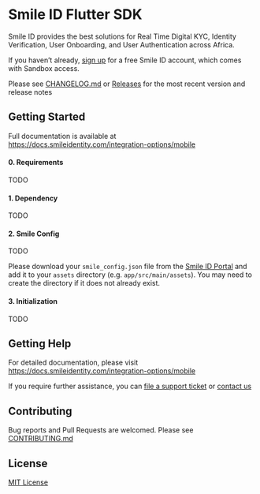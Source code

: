 # Smile ID Flutter SDK

Smile ID provides the best solutions for Real Time Digital KYC, Identity Verification, User
Onboarding, and User Authentication across Africa.

If you haven’t already,
[sign up](https://www.smileidentity.com/schedule-a-demo/) for a free Smile ID account, which comes
with Sandbox access.

Please see [CHANGELOG.md](CHANGELOG.md) or
[Releases](https://github.com/smileidentity/flutter/releases) for the most recent version and
release notes

## Getting Started

Full documentation is available at https://docs.smileidentity.com/integration-options/mobile

#### 0. Requirements

TODO

#### 1. Dependency

TODO

#### 2. Smile Config

TODO

Please download your `smile_config.json` file from the
[Smile ID Portal](https://portal.smileidentity.com/sdk) and add it to your `assets` directory (e.g.
`app/src/main/assets`). You may need to create the directory if it does not already exist.

#### 3. Initialization

TODO

## Getting Help

For detailed documentation, please visit https://docs.smileidentity.com/integration-options/mobile

If you require further assistance, you can
[file a support ticket](https://portal.smileidentity.com/partner/support/tickets) or
[contact us](https://www.smileidentity.com/contact-us/)

## Contributing

Bug reports and Pull Requests are welcomed. Please see [CONTRIBUTING.md](CONTRIBUTING.md)

## License

[MIT License](LICENSE)
